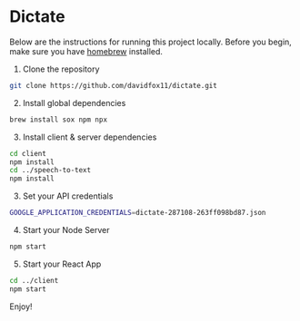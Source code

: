# Dictate

Below are the instructions for running this project locally.
Before you begin, make sure you have [homebrew](https://brew.sh/) installed.

1. Clone the repository

```bash
git clone https://github.com/davidfox11/dictate.git
```

2. Install global dependencies

```bash
brew install sox npm npx
```

3. Install client & server dependencies

```bash
cd client
npm install
cd ../speech-to-text
npm install
```

3. Set your API credentials

```bash
GOOGLE_APPLICATION_CREDENTIALS=dictate-287108-263ff098bd87.json
```

4. Start your Node Server

```bash
npm start
```

5. Start your React App

```bash
cd ../client
npm start
```

Enjoy!
